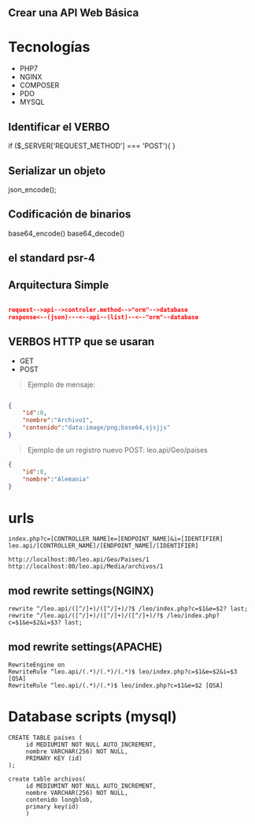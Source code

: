 ## Crear una API Web Básica

# Tecnologías 
* PHP7
* NGINX
* COMPOSER
* PDO
* MYSQL

## Identificar el VERBO
if ($_SERVER['REQUEST_METHOD'] === 'POST'){
}

## Serializar un objeto
json_encode();

## Codificación de binarios 
base64_encode()
base64_decode()

## el standard psr-4

## Arquitectura Simple

```json

request-->api-->controler.method-->"orm"-->database
response<--(json)---<--api--(list)--<--"orm"--database

```
## VERBOS HTTP que se usaran   
* GET
* POST
> Ejemplo de mensaje:
```json

{
    "id":0,
    "nombre":"Archivo1",
    "contenido":"data:image/png;base64,sjsjjs"
}
```
> Ejemplo de un registro nuevo
POST: leo.api/Geo/paises

```json
{
    "id":0,
    "nombre":"Alemania"
}
```

# urls
```plain
index.php?c=[CONTROLLER_NAME]e=[ENDPOINT_NAME]&i=[IDENTIFIER]
leo.api/[CONTROLLER_NAME]/[ENDPOINT_NAME]/[IDENTIFIER]

http://localhost:80/leo.api/Geo/Paises/1
http://localhost:80/leo.api/Media/archivos/1
```
   
## mod rewrite settings(NGINX)
```plain
rewrite ^/leo.api/([^/]+)/([^/]+)/?$ /leo/index.php?c=$1&e=$2? last;
rewrite ^/leo.api/([^/]+)/([^/]+)/([^/]+)/?$ /leo/index.php?c=$1&e=$2&i=$3? last;   
``` 
## mod rewrite settings(APACHE)
```plain
RewriteEngine on
RewriteRule ^leo.api/(.*)/(.*)/(.*)$ leo/index.php?c=$1&e=$2&i=$3 [QSA]
RewriteRule ^leo.api/(.*)/(.*)$ leo/index.php?c=$1&e=$2 [QSA]
```

# Database scripts (mysql) 
```mysql
CREATE TABLE paises (
     id MEDIUMINT NOT NULL AUTO_INCREMENT,
     nombre VARCHAR(256) NOT NULL,
     PRIMARY KEY (id)
);

create table archivos(
     id MEDIUMINT NOT NULL AUTO_INCREMENT,
     nombre VARCHAR(256) NOT NULL,
     contenido longblob,
	 primary key(id)
	 )
```